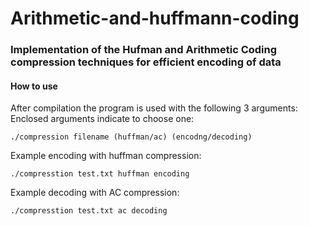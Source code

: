 # Arithmetic-and-huffmann-coding
### Implementation of the Hufman and Arithmetic Coding compression techniques for efficient encoding of data

#### How to use

After compilation the program is used with the following 3 arguments: Enclosed arguments indicate to choose one:


`./compression filename (huffman/ac) (encodng/decoding)`

Example encoding with huffman compression:

`./compresstion test.txt huffman encoding`

Example decoding with AC compression:

`./compresstion test.txt ac decoding`
